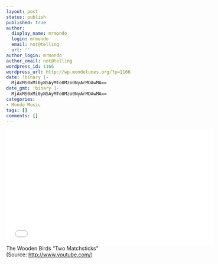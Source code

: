 ```yaml
---
layout: post
status: publish
published: true
author:
  display_name: mrmondo
  login: mrmondo
  email: not@telling
  url: ''
author_login: mrmondo
author_email: not@telling
wordpress_id: 1166
wordpress_url: http://wp.mondotunes.org/?p=1166
date: !binary |-
  MjAxMS0xMi0yNSAyMTo0Mzo0NyArMDAwMA==
date_gmt: !binary |-
  MjAxMS0xMi0yNSAyMTo0Mzo0NyArMDAwMA==
categories:
- Mondo Music
tags: []
comments: []
---
```

<iframe width="560" height="315" src="//www.youtube.com/embed/4wvY3NXbEyA" frameborder="0"> </iframe>
The Wooden Birds &#8220;Two Matchsticks"
<div class="attribution">(<span>Source:</span> <a href="http://www.youtube.com/">http://www.youtube.com/</a>)</div>
